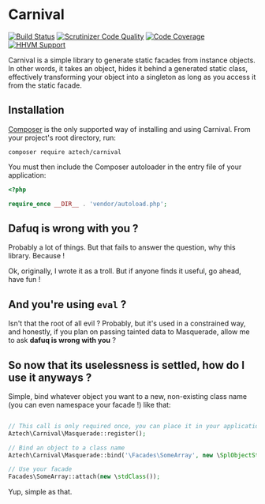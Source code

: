 Carnival
========

[![Build Status](https://travis-ci.org/aztech-digital/carnival.svg)](https://travis-ci.org/aztech-digital/carnival)
[![Scrutinizer Code Quality](https://img.shields.io/scrutinizer/coverage/g/aztech-digital/carnival.svg?style=flat)](https://scrutinizer-ci.com/g/aztech-digital/carnival/?branch=master)
[![Code Coverage](https://img.shields.io/scrutinizer/g/aztech-digital/carnival.svg?style=flat)](https://scrutinizer-ci.com/g/aztech-digital/carnival/?branch=master)
[![HHVM Support](https://img.shields.io/hhvm/aztech/carnival.svg)](http://hhvm.h4cc.de/package/aztech/carnival)

Carnival is a simple library to generate static facades from instance objects. In other words, it takes an object, hides it behind a generated static class, effectively transforming your object into a singleton as long as you access it from the static facade.

## Installation

[Composer](https://getcomposer.org) is the only supported way of installing and using Carnival. From your project's root directory, run:

```
composer require aztech/carnival
```

You must then include the Composer autoloader in the entry file of your application:

```php
<?php

require_once __DIR__ . 'vendor/autoload.php';
```

## Dafuq is wrong with you ?

Probably a lot of things. But that fails to answer the question, why this library. Because ! 

Ok, originally, I wrote it as a troll. But if anyone finds it useful, go ahead, have fun !

## And you're using `eval` ?

Isn't that the root of all evil ? Probably, but it's used in a constrained way, and honestly, if you plan on passing tainted data to Masquerade, allow me to ask **dafuq is wrong with you** ?

## So now that its uselessness is settled, how do I use it anyways ?

Simple, bind whatever object you want to a new, non-existing class name (you can even namespace your facade !) like that:

```php

// This call is only required once, you can place it in your application bootstrap or wherever.
Aztech\Carnival\Masquerade::register(); 

// Bind an object to a class name
Aztech\Carnival\Masquerade::bind('\Facades\SomeArray', new \SplObjectStorage());

// Use your facade
Facades\SomeArray::attach(new \stdClass());
```

Yup, simple as that.
